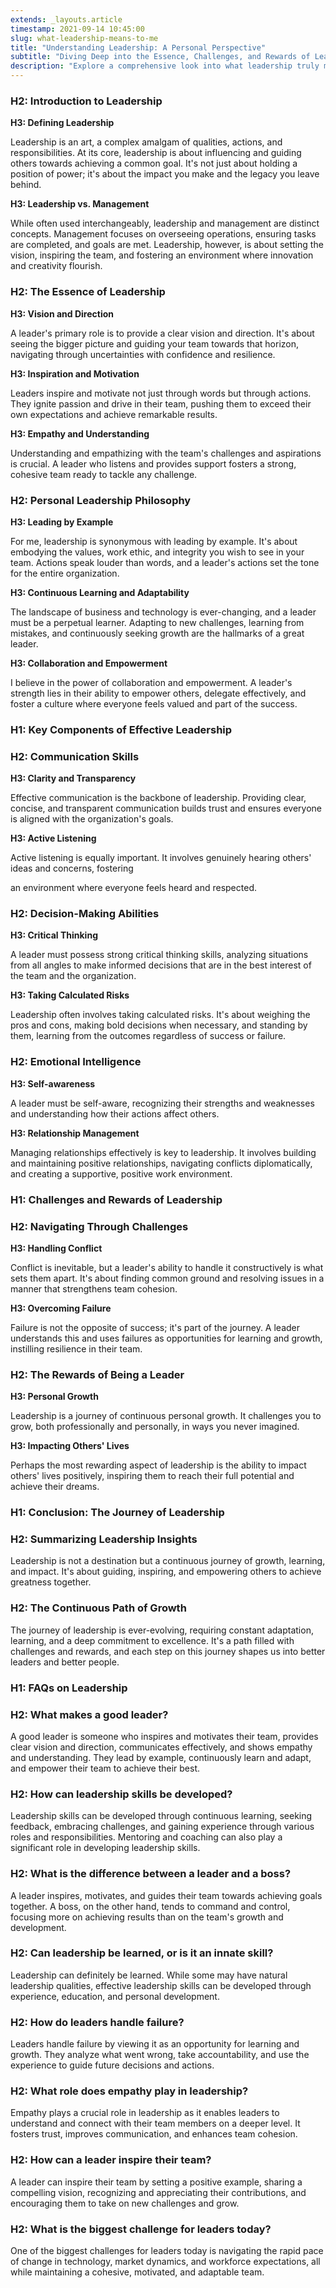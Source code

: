 ```yaml
---
extends: _layouts.article
timestamp: 2021-09-14 10:45:00
slug: what-leadership-means-to-me
title: "Understanding Leadership: A Personal Perspective"
subtitle: "Diving Deep into the Essence, Challenges, and Rewards of Leadership"
description: "Explore a comprehensive look into what leadership truly means, uncovering the essence, personal philosophies, and the key components of effective leadership. Delve into the challenges leaders face, the rewards that come with it, and how it impacts personal growth and team dynamics."
---
```


### H2: Introduction to Leadership

**H3: Defining Leadership**

Leadership is an art, a complex amalgam of qualities, actions, and responsibilities. At its core, leadership is about influencing and guiding others towards achieving a common goal. It's not just about holding a position of power; it's about the impact you make and the legacy you leave behind.

**H3: Leadership vs. Management**

While often used interchangeably, leadership and management are distinct concepts. Management focuses on overseeing operations, ensuring tasks are completed, and goals are met. Leadership, however, is about setting the vision, inspiring the team, and fostering an environment where innovation and creativity flourish.

### H2: The Essence of Leadership

**H3: Vision and Direction**

A leader's primary role is to provide a clear vision and direction. It's about seeing the bigger picture and guiding your team towards that horizon, navigating through uncertainties with confidence and resilience.

**H3: Inspiration and Motivation**

Leaders inspire and motivate not just through words but through actions. They ignite passion and drive in their team, pushing them to exceed their own expectations and achieve remarkable results.

**H3: Empathy and Understanding**

Understanding and empathizing with the team's challenges and aspirations is crucial. A leader who listens and provides support fosters a strong, cohesive team ready to tackle any challenge.

### H2: Personal Leadership Philosophy

**H3: Leading by Example**

For me, leadership is synonymous with leading by example. It's about embodying the values, work ethic, and integrity you wish to see in your team. Actions speak louder than words, and a leader's actions set the tone for the entire organization.

**H3: Continuous Learning and Adaptability**

The landscape of business and technology is ever-changing, and a leader must be a perpetual learner. Adapting to new challenges, learning from mistakes, and continuously seeking growth are the hallmarks of a great leader.

**H3: Collaboration and Empowerment**

I believe in the power of collaboration and empowerment. A leader's strength lies in their ability to empower others, delegate effectively, and foster a culture where everyone feels valued and part of the success.

### H1: Key Components of Effective Leadership

### H2: Communication Skills

**H3: Clarity and Transparency**

Effective communication is the backbone of leadership. Providing clear, concise, and transparent communication builds trust and ensures everyone is aligned with the organization's goals.

**H3: Active Listening**

Active listening is equally important. It involves genuinely hearing others' ideas and concerns, fostering

 an environment where everyone feels heard and respected.

### H2: Decision-Making Abilities

**H3: Critical Thinking**

A leader must possess strong critical thinking skills, analyzing situations from all angles to make informed decisions that are in the best interest of the team and the organization.

**H3: Taking Calculated Risks**

Leadership often involves taking calculated risks. It's about weighing the pros and cons, making bold decisions when necessary, and standing by them, learning from the outcomes regardless of success or failure.

### H2: Emotional Intelligence

**H3: Self-awareness**

A leader must be self-aware, recognizing their strengths and weaknesses and understanding how their actions affect others.

**H3: Relationship Management**

Managing relationships effectively is key to leadership. It involves building and maintaining positive relationships, navigating conflicts diplomatically, and creating a supportive, positive work environment.

### H1: Challenges and Rewards of Leadership

### H2: Navigating Through Challenges

**H3: Handling Conflict**

Conflict is inevitable, but a leader's ability to handle it constructively is what sets them apart. It's about finding common ground and resolving issues in a manner that strengthens team cohesion.

**H3: Overcoming Failure**

Failure is not the opposite of success; it's part of the journey. A leader understands this and uses failures as opportunities for learning and growth, instilling resilience in their team.

### H2: The Rewards of Being a Leader

**H3: Personal Growth**

Leadership is a journey of continuous personal growth. It challenges you to grow, both professionally and personally, in ways you never imagined.

**H3: Impacting Others' Lives**

Perhaps the most rewarding aspect of leadership is the ability to impact others' lives positively, inspiring them to reach their full potential and achieve their dreams.

### H1: Conclusion: The Journey of Leadership

### H2: Summarizing Leadership Insights

Leadership is not a destination but a continuous journey of growth, learning, and impact. It's about guiding, inspiring, and empowering others to achieve greatness together.

### H2: The Continuous Path of Growth

The journey of leadership is ever-evolving, requiring constant adaptation, learning, and a deep commitment to excellence. It's a path filled with challenges and rewards, and each step on this journey shapes us into better leaders and better people.

### H1: FAQs on Leadership

### H2: What makes a good leader?

A good leader is someone who inspires and motivates their team, provides clear vision and direction, communicates effectively, and shows empathy and understanding. They lead by example, continuously learn and adapt, and empower their team to achieve their best.

### H2: How can leadership skills be developed?

Leadership skills can be developed through continuous learning, seeking feedback, embracing challenges, and gaining experience through various roles and responsibilities. Mentoring and coaching can also play a significant role in developing leadership skills.

### H2: What is the difference between a leader and a boss?

A leader inspires, motivates, and guides their team towards achieving goals together. A boss, on the other hand, tends to command and control, focusing more on achieving results than on the team's growth and development.

### H2: Can leadership be learned, or is it an innate skill?

Leadership can definitely be learned. While some may have natural leadership qualities, effective leadership skills can be developed through experience, education, and personal development.

### H2: How do leaders handle failure?

Leaders handle failure by viewing it as an opportunity for learning and growth. They analyze what went wrong, take accountability, and use the experience to guide future decisions and actions.

### H2: What role does empathy play in leadership?

Empathy plays a crucial role in leadership as it enables leaders to understand and connect with their team members on a deeper level. It fosters trust, improves communication, and enhances team cohesion.

### H2: How can a leader inspire their team?

A leader can inspire their team by setting a positive example, sharing a compelling vision, recognizing and appreciating their contributions, and encouraging them to take on new challenges and grow.

### H2: What is the biggest challenge for leaders today?

One of the biggest challenges for leaders today is navigating the rapid pace of change in technology, market dynamics, and workforce expectations, all while maintaining a cohesive, motivated, and adaptable team.

